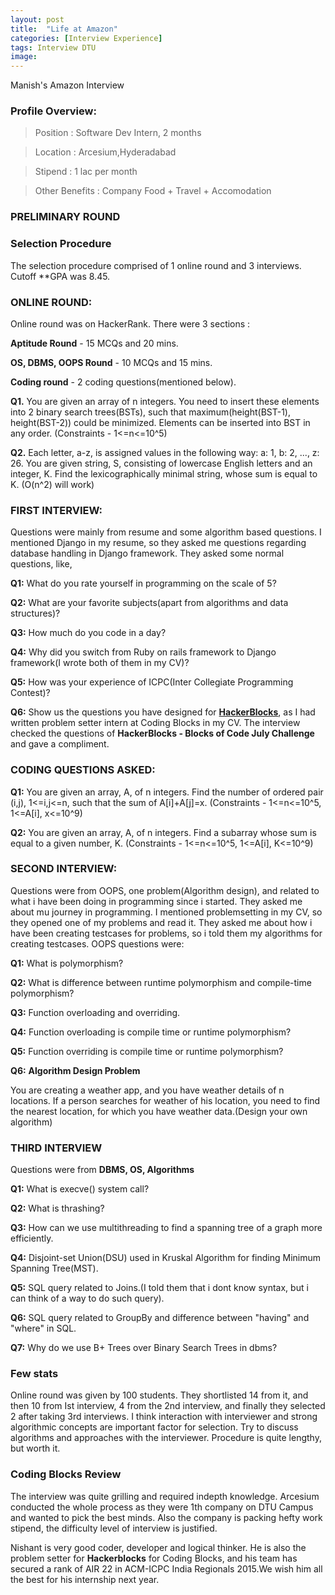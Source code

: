 ```yaml
---
layout: post
title:  "Life at Amazon"
categories: [Interview Experience]
tags: Interview DTU
image: 
---
```


Manish's Amazon Interview

###  **Profile Overview**:

> Position :  Software Dev Intern, 2 months

> Location : Arcesium,Hyderadabad

> Stipend : 1 lac per month 

> Other Benefits : Company Food + Travel + Accomodation

### **PRELIMINARY ROUND**

### Selection Procedure
The selection procedure comprised of 1 online round and 3 interviews. Cutoff **GPA was 8.45.

### **ONLINE ROUND:**
Online round was on HackerRank. There were 3 sections :

  **Aptitude Round** - 15 MCQs and 20 mins.
    
  **OS, DBMS, OOPS Round** - 10 MCQs and 15 mins.
	
  **Coding round** - 2 coding questions(mentioned below).


**Q1.** You are given an array of n integers. You need to insert these elements into 2 binary search trees(BSTs), such that maximum(height(BST-1), height(BST-2)) could be minimized. Elements can be inserted into BST in any order.
(Constraints - 1<=n<=10^5)



**Q2.** Each letter, a-z, is assigned values in the following way: 
	a: 1, b: 2, ..., z: 26.
You are given string, S, consisting of lowercase English letters and an integer, K. Find the lexicographically minimal string, whose sum is equal to K.
(O(n^2) will work)

### **FIRST INTERVIEW:**
Questions were mainly from resume and some algorithm based questions. I mentioned Django in my resume, so they asked me questions regarding database handling in Django framework. They asked some normal questions, like, 

**Q1:** What do you rate yourself in programming on the scale of 5? 


**Q2:** What are your favorite subjects(apart from algorithms and data structures)? 


**Q3:** How much do you code in a day? 


**Q4:**  Why did you switch from Ruby on rails framework to Django framework(I wrote both of them in my CV)? 


**Q5:**  How was your experience of ICPC(Inter Collegiate Programming Contest)?


**Q6:**  Show us the questions you have designed for **[HackerBlocks](www.hackerblocks.com)**, as I had written problem setter intern at Coding Blocks in my CV. The interview checked the questions of **HackerBlocks - Blocks of Code July Challenge**  and gave a compliment.



### **CODING QUESTIONS ASKED:**

**Q1:** You are given an array, A, of n integers. Find the number of ordered pair (i,j), 1<=i,j<=n, such that the sum of A[i]+A[j]=x.
(Constraints - 1<=n<=10^5, 1<=A[i], x<=10^9)

**Q2:** You are given an array, A, of n integers. Find a subarray whose sum is equal to a given number, K.
(Constraints - 1<=n<=10^5, 1<=A[i], K<=10^9)

### **SECOND INTERVIEW:**
Questions were from OOPS, one problem(Algorithm design), and related to what i have been doing in programming since i started. They asked me about mu journey in programming. I mentioned problemsetting in my CV, so they opened one of my problems and read it. They asked me about how i have been creating testcases for problems, so i told them my algorithms for creating testcases. OOPS questions were:

  **Q1:** What is polymorphism?

  **Q2:** What is difference between runtime polymorphism and compile-time polymorphism?

  **Q3:** Function overloading and overriding.

  **Q4:** Function overloading is compile time or runtime polymorphism?

  **Q5:** Function overriding is compile time or runtime polymorphism?


  **Q6:** **Algorithm Design Problem**

  You are creating a weather app, and you have weather details of n locations. If a person searches for weather of his location, you need to find the nearest location, for which you have weather data.(Design your own algorithm)

### **THIRD INTERVIEW**

Questions were from **DBMS, OS, Algorithms**

  **Q1:** What is execve() system call?


  **Q2:**  What is thrashing?


  **Q3:** How can we use multithreading to find a spanning tree of a graph more efficiently.

  **Q4:** Disjoint-set Union(DSU) used in Kruskal Algorithm for finding Minimum Spanning Tree(MST).

  **Q5:** SQL query related to Joins.(I told them that i dont know syntax, but i can think of a way to do such query).

  **Q6:** SQL query related to GroupBy and difference between "having" and "where" in SQL.

  **Q7:** Why do we use B+ Trees over Binary Search Trees in dbms?

### **Few stats**
Online round was given by 100 students. They shortlisted 14 from it, and then 10 from Ist interview, 4 from the 2nd interview, and finally they selected 2 after taking 3rd interviews. I think interaction with interviewer and strong algorithmic concepts are important factor for selection. Try to discuss algorithms and approaches with the interviewer. Procedure is quite lengthy, but worth it.

### **Coding Blocks Review**
The interview was quite grilling and required indepth knowledge. Arcesium conducted the whole process as they were 1th company on DTU Campus and wanted to pick the best minds. Also the company is packing hefty work stipend, the difficulty level of interview is justified. 

Nishant is very good coder, developer and logical thinker. He is also the problem setter for **Hackerblocks** for Coding Blocks, and his team has secured a rank of AIR 22 in ACM-ICPC India Regionals 2015.We wish him all the best for his internship next year. 

